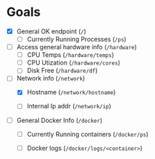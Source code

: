 
# Goals

- [x] General OK endpoint                (`/`)
  - [ ] Currently Running Processes      (`/ps`)

- [ ] Access general hardware info       (`/hardware`)
  - [ ] CPU Temps                        (`/hardware/temps`)
  - [ ] CPU Utization                    (`/hardware/cores`)
  - [ ] Disk Free                        (`/hardware/df`)

- [ ] Network info                       (`/network`)
  - [x] Hostname                         (`/network/hostname`)
  - [ ] Internal Ip addr                 (`/network/ip`)



- [ ] General Docker Info                (`/docker`)
  - [ ] Currently Running containers     (`/docker/ps`)
  - [ ] Docker logs                      (`/docker/logs/<container>`)

